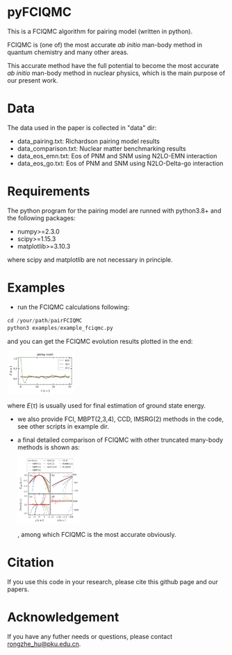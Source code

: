 # pyFCIQMC

This is a FCIQMC algorithm for pairing model (written in python).

FCIQMC is (one of) the most accurate _ab initio_ man-body method in quantum chemistry and many other areas.

This accurate method have the full potential to become the most accurate _ab initio_ man-body method in nuclear physics, which is the main purpose of our present work.

# Data

The data used in the paper is collected in "data" dir:

- data_pairing.txt: Richardson pairing model results
- data_comparison.txt: Nuclear matter benchmarking results
- data_eos_emn.txt: Eos of PNM and SNM using N2LO-EMN interaction
- data_eos_go.txt: Eos of PNM and SNM using N2LO-Delta-go interaction

# Requirements

The python program for the pairing model are runned with python3.8+ and the following packages:

- numpy>=2.3.0
- scipy>=1.15.3
- matplotlib>=3.10.3

where scipy and matplotlib are not necessary in principle.

# Examples

- run the FCIQMC calculations following:

```python
cd /your/path/pairFCIQMC
python3 examples/example_fciqmc.py
```

and you can get the FCIQMC evolution results plotted in the end:

<img src="result/fig_fciqmc.png" style="zoom:15%;" />

where $E(\tau)$ is usually used for final estimation of ground state energy.

- we also provide FCI, MBPT(2,3,4), CCD, IMSRG(2) methods in the code, see other scripts in example dir.

- a final detailed comparison of FCIQMC with other truncated many-body methods is shown as:

  <img src="result/fig_pairing.png" style="zoom:15%;" />

  , among which FCIQMC is the most accurate obviously.

# Citation

If you use this code in your research, please cite this github page and our papers.

# Acknowledgement

If you have any futher needs or questions, please contact rongzhe_hu@pku.edu.cn.
